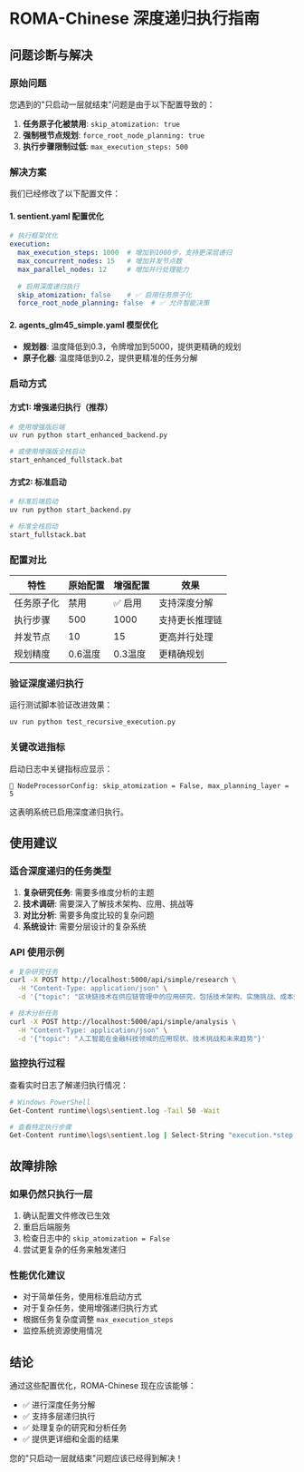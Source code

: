 # ROMA-Chinese 深度递归执行指南

## 问题诊断与解决

### 原始问题
您遇到的"只启动一层就结束"问题是由于以下配置导致的：

1. **任务原子化被禁用**: `skip_atomization: true`
2. **强制根节点规划**: `force_root_node_planning: true`
3. **执行步骤限制过低**: `max_execution_steps: 500`

### 解决方案

我们已经修改了以下配置文件：

#### 1. sentient.yaml 配置优化
```yaml
# 执行框架优化
execution:
  max_execution_steps: 1000  # 增加到1000步，支持更深层递归
  max_concurrent_nodes: 15   # 增加并发节点数
  max_parallel_nodes: 12     # 增加并行处理能力
  
  # 启用深度递归执行
  skip_atomization: false    # ✅ 启用任务原子化
  force_root_node_planning: false  # ✅ 允许智能决策
```

#### 2. agents_glm45_simple.yaml 模型优化
- **规划器**: 温度降低到0.3，令牌增加到5000，提供更精确的规划
- **原子化器**: 温度降低到0.2，提供更精准的任务分解

### 启动方式

#### 方式1: 增强递归执行（推荐）
```bash
# 使用增强版后端
uv run python start_enhanced_backend.py

# 或使用增强版全栈启动
start_enhanced_fullstack.bat
```

#### 方式2: 标准启动
```bash
# 标准后端启动
uv run python start_backend.py

# 标准全栈启动
start_fullstack.bat
```

### 配置对比

| 特性 | 原始配置 | 增强配置 | 效果 |
|------|----------|----------|------|
| 任务原子化 | 禁用 | ✅ 启用 | 支持深度分解 |
| 执行步骤 | 500 | 1000 | 支持更长推理链 |
| 并发节点 | 10 | 15 | 更高并行处理 |
| 规划精度 | 0.6温度 | 0.3温度 | 更精确规划 |

### 验证深度递归执行

运行测试脚本验证改进效果：
```bash
uv run python test_recursive_execution.py
```

### 关键改进指标

启动日志中关键指标应显示：
```
🐛 NodeProcessorConfig: skip_atomization = False, max_planning_layer = 5
```

这表明系统已启用深度递归执行。

## 使用建议

### 适合深度递归的任务类型
1. **复杂研究任务**: 需要多维度分析的主题
2. **技术调研**: 需要深入了解技术架构、应用、挑战等
3. **对比分析**: 需要多角度比较的复杂问题
4. **系统设计**: 需要分层设计的复杂系统

### API 使用示例
```bash
# 复杂研究任务
curl -X POST http://localhost:5000/api/simple/research \
  -H "Content-Type: application/json" \
  -d '{"topic": "区块链技术在供应链管理中的应用研究，包括技术架构、实施挑战、成本效益分析和发展前景"}'

# 技术分析任务
curl -X POST http://localhost:5000/api/simple/analysis \
  -H "Content-Type: application/json" \
  -d '{"topic": "人工智能在金融科技领域的应用现状、技术挑战和未来趋势"}'
```

### 监控执行过程

查看实时日志了解递归执行情况：
```bash
# Windows PowerShell
Get-Content runtime\logs\sentient.log -Tail 50 -Wait

# 查看特定执行步骤
Get-Content runtime\logs\sentient.log | Select-String "execution.*step|步骤" | Select-Object -Last 20
```

## 故障排除

### 如果仍然只执行一层
1. 确认配置文件修改已生效
2. 重启后端服务
3. 检查日志中的 `skip_atomization = False`
4. 尝试更复杂的任务来触发递归

### 性能优化建议
- 对于简单任务，使用标准启动方式
- 对于复杂任务，使用增强递归执行方式
- 根据任务复杂度调整 `max_execution_steps`
- 监控系统资源使用情况

## 结论

通过这些配置优化，ROMA-Chinese 现在应该能够：
- ✅ 进行深度任务分解
- ✅ 支持多层递归执行
- ✅ 处理复杂的研究和分析任务
- ✅ 提供更详细和全面的结果

您的"只启动一层就结束"问题应该已经得到解决！